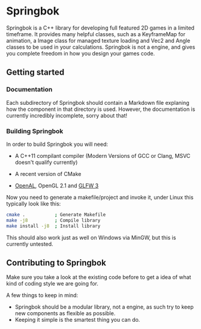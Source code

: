 # Springbok

Springbok is a C++ library for developing full featured 2D games in a limited timeframe. It provides many helpful classes, such as a KeyframeMap for animation, a Image class for managed texture loading and Vec2 and Angle classes to be used in your calculations. Springbok is not a engine, and gives you complete freedom in how you design your games code.

## Getting started

### Documentation

Each subdirectory of Springbok should contain a Markdown file explaning how the component in that directory is used. However, the documentation is currently incredibly incomplete, sorry about that!

### Building Springbok
In order to build Springbok you will need:

- A C++11 compilant compiler (Modern Versions of GCC or Clang, MSVC doesn't qualify  currently)
- A recent version of CMake
- [OpenAL][1], OpenGL 2.1 and [GLFW 3][2]

  [1]: http://kcat.strangesoft.net/openal.html
  [2]: http://www.glfw.org/

Now you need to generate a makefile/project and invoke it, under Linux this typically look like this:

```bash
cmake .           ; Generate Makefile
make -j8          ; Compile library
make install -j8  ; Install library
```

This should also work just as well on Windows via MinGW, but this is currently untested.

## Contributing to Springbok

Make sure you take a look at the existing code before to get a idea of what kind of coding style we are going for.

A few things to keep in mind:

- Springbok should be a modular library, not a engine, as such try to keep new components as flexible as possible.
- Keeping it simple is the smartest thing you can do.